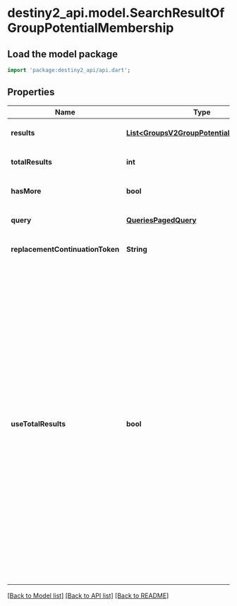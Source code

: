 # destiny2_api.model.SearchResultOfGroupPotentialMembership

## Load the model package
```dart
import 'package:destiny2_api/api.dart';
```

## Properties
Name | Type | Description | Notes
------------ | ------------- | ------------- | -------------
**results** | [**List&lt;GroupsV2GroupPotentialMembership&gt;**](GroupsV2GroupPotentialMembership.md) |  | [optional] [default to []]
**totalResults** | **int** |  | [optional] [default to null]
**hasMore** | **bool** |  | [optional] [default to null]
**query** | [**QueriesPagedQuery**](QueriesPagedQuery.md) |  | [optional] [default to null]
**replacementContinuationToken** | **String** |  | [optional] [default to null]
**useTotalResults** | **bool** | If useTotalResults is true, then totalResults represents an accurate count.  If False, it does not, and may be estimated/only the size of the current page.  Either way, you should probably always only trust hasMore.  This is a long-held historical throwback to when we used to do paging with known total results. Those queries toasted our database, and we were left to hastily alter our endpoints and create backward- compatible shims, of which useTotalResults is one. | [optional] [default to null]

[[Back to Model list]](../README.md#documentation-for-models) [[Back to API list]](../README.md#documentation-for-api-endpoints) [[Back to README]](../README.md)


